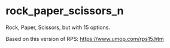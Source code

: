 # rock_paper_scissors_n

Rock, Paper, Scissors, but with 15 options.

Based on this version of RPS:
https://www.umop.com/rps15.htm
